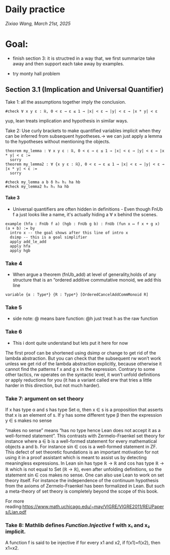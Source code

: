 # Daily practice

*Zixiao Wang, March 21st, 2025*

# Goal:
- finish section 3: it is structred in a way that, we first summarize take away and then support each take away by examples.

- try monty hall problem

## Section 3.1 (Implication and Universal Quantifier)
Take 1:  all the assumptions together imply the conclusion.
```lean
#check ∀ x y ε : ℝ, 0 < ε → ε ≤ 1 → |x| < ε → |y| < ε → |x * y| < ε
```
yup, lean treats implication and hypothesis in similar ways.

Take 2: Use curly brackets to make quantified variables implicit when they can be inferred from subsequent hypotheses.-> we can just apply a lemma to the hypotheses without mentioning the objects.

```lean
theorem my_lemma : ∀ x y ε : ℝ, 0 < ε → ε ≤ 1 → |x| < ε → |y| < ε → |x * y| < ε :=
  sorry
theorem my_lemma2 : ∀ {x y ε : ℝ}, 0 < ε → ε ≤ 1 → |x| < ε → |y| < ε → |x * y| < ε :=
  sorry

#check my_lemma a b δ h₀ h₁ ha hb
#check my_lemma2 h₀ h₁ ha hb
```


#### Take 3
- Universal quantifiers are often hidden in definitions - Even though FnUb f a just looks like a name, it's actually hiding a ∀ x behind the scenes.

```lean
example (hfa : FnUb f a) (hgb : FnUb g b) : FnUb (fun x ↦ f x + g x) (a + b) := by
  intro x -- the goal shows after this line of intro x
  dsimp -- this is a goal simplifier
  apply add_le_add
  apply hfa
  apply hgb
```
### Take 4
- When argue a theorem (fnUb_add) at level of generality,holds of any structure that is an “ordered additive commutative monoid, we add this line
```lean
variable {α : Type*} {R : Type*} [OrderedCancelAddCommMonoid R]
```

### Take 5
- side note: @ means bare function: @h just treat h as the raw function

### Take 6
- This i dont quite understand but lets put it here for now

The first proof can be shortened using dsimp or change to get rid of the lambda abstraction. But you can check that the subsequent rw won’t work unless we get rid of the lambda abstraction explicitly, because otherwise it cannot find the patterns f x and g x in the expression. Contrary to some other tactics, rw operates on the syntactic level, it won’t unfold definitions or apply reductions for you (it has a variant called erw that tries a little harder in this direction, but not much harder).

### Take 7: argument on set theory
If x has type α and s has type Set α, then x ∈ s is a proposition that asserts that x is an element of s. If y has some different type β then the expression y ∈ s makes no sense

“makes no sense” means “has no type hence Lean does not accept it as a well-formed statement”. This contrasts with Zermelo-Fraenkel set theory for instance where a ∈ b is a well-formed statement for every mathematical objects a and b. For instance sin ∈ cos is a well-formed statement in ZF. This defect of set theoretic foundations is an important motivation for not using it in a proof assistant which is meant to assist us by detecting meaningless expressions. In Lean sin has type ℝ → ℝ and cos has type ℝ → ℝ which is not equal to Set (ℝ → ℝ), even after unfolding definitions, so the statement sin ∈ cos makes no sense. One can also use Lean to work on set theory itself. For instance the independence of the continuum hypothesis from the axioms of Zermelo-Fraenkel has been formalized in Lean. But such a meta-theory of set theory is completely beyond the scope of this book.

For more reading:https://www.math.uchicago.edu/~may/VIGRE/VIGRE2011/REUPapers/Lian.pdf

### Take 8: Mathlib defines $Function.Injective$ f with x₁ and x₂ implicit.

A function f is said to be injective if for every x1 and x2, if f(x1)=f(x2), then x1=x2.
